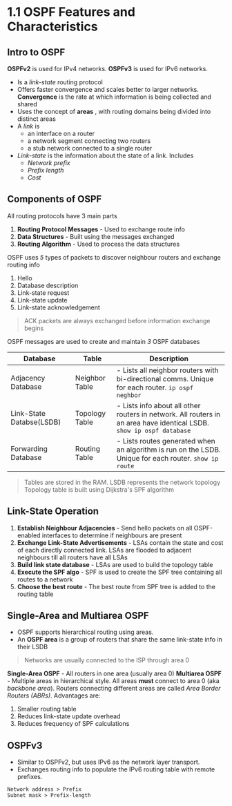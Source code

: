 # 1.1 OSPF Features and Characteristics
## Intro to OSPF
**OSPFv2** is used for IPv4 networks. **OSPFv3** is used for IPv6 networks.
- Is a *link-state* routing protocol
- Offers faster convergence and scales better to larger networks. **Convergence** is the rate at which information is being collected and shared
- Uses the concept of **areas** , with routing domains being divided into distinct areas
- A *link*  is 
	- an interface on a router
	- a network segment connecting two routers
	- a stub network connected to a single router
- *Link-state*  is the information about the state of a link. Includes
	- *Network prefix*
	- *Prefix length*
	- *Cost*

## Components of OSPF
All routing protocols have 3 main parts
1. **Routing Protocol Messages** - Used to exchange route info
2. **Data Structures** - Built using the messages exchanged
3. **Routing Algorithm** - Used to process the data structures

OSPF uses *5*  types of packets to discover neighbour routers and exchange routing info
1. Hello
2. Database description
3. Link-state request
4. Link-state update
5. Link-state acknowledgement

> ACK packets are always exchanged before information exchange begins

OSPF messages are used to create and maintain *3*  OSPF databases

| Database                 | Table          | Description                                                                                                          |
| ------------------------ | -------------- | -------------------------------------------------------------------------------------------------------------------- |
| Adjacency Database       | Neighbor Table | - Lists all neighbor routers with bi-directional comms. Unique for each router. `ip ospf neghbor`                    |
| Link-State Databse(LSDB) | Topology Table | - Lists info about all other routers in network. All routers in an area have identical LSDB. `show ip ospf database` |
| Forwarding Database      | Routing Table  | - Lists routes generated when an algorithm is run on the LSDB. Unique for each router. `show ip route`               |
> Tables are stored in the RAM.
> LSDB represents the network topology
> Topology table is built using Dijkstra's SPF algorithm
## Link-State Operation
1. **Establish Neighbour Adjacencies** - Send hello packets on all OSPF-enabled interfaces to determine if neighbours are present
2. **Exchange Link-State Advertisements** - LSAs contain the state and cost of each directly connected link. LSAs are flooded to adjacent neighbours till all routers have all LSAs
3. **Build link state database** - LSAs are used to build the topology table
4. **Execute the SPF algo** - SPF is used to create the SPF tree containing all routes to a network
5. **Choose the best route** - The best route from SPF tree is added to the routing table

## Single-Area and Multiarea OSPF
- OSPF supports hierarchical routing using areas.
- An **OSPF area** is a group of routers that share the same link-state info in their LSDB
> Networks are usually connected to the ISP through area 0

**Single-Area OSPF** - All routers in one area (usually area 0)
**Multiarea OSPF** - Multiple areas in hierarchical style. All areas **must** connect to area 0 (aka *backbone area*). Routers connecting different areas are called *Area Border Routers (ABRs)*. Advantages are:
1. Smaller routing table
2. Reduces link-state update overhead
3. Reduces frequency of SPF calculations

## OSPFv3
- Similar to OSPFv2, but uses IPv6 as the network layer transport.
- Exchanges routing info to populate the IPv6 routing table with remote prefixes.
```
Network address > Prefix
Subnet mask > Prefix-length
```